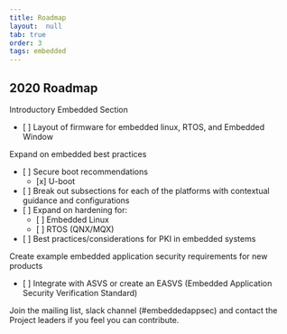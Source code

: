 ```yaml
---
title: Roadmap
layout:  null
tab: true
order: 3
tags: embedded
---
```


## 2020 Roadmap

Introductory Embedded Section

  - \[ \] Layout of firmware for embedded linux, RTOS, and Embedded
    Window

Expand on embedded best practices

  - \[ \] Secure boot recommendations
      - \[x\] U-boot
  - \[ \] Break out subsections for each of the platforms with
    contextual guidance and configurations
  - \[ \] Expand on hardening for:
      - \[ \] Embedded Linux
      - \[ \] RTOS (QNX/MQX)
  - \[ \] Best practices/considerations for PKI in embedded systems

Create example embedded application security requirements for new
products

  - \[ \] Integrate with ASVS or create an EASVS (Embedded Application
    Security Verification Standard)

Join the mailing list, slack channel (\#embeddedappsec) and contact the
Project leaders if you feel you can contribute.
